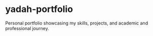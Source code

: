 # yadah-portfolio
Personal portfolio showcasing my skills, projects, and academic and professional journey.
